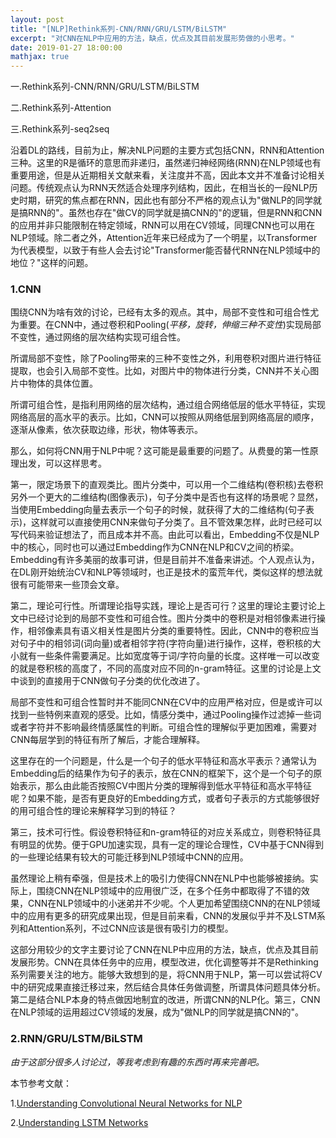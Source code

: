 ```yaml
---
layout: post
title: "[NLP]Rethink系列-CNN/RNN/GRU/LSTM/BiLSTM"
excerpt: "对CNN在NLP中应用的方法，缺点，优点及其目前发展形势做的小思考。"
date: 2019-01-27 18:00:00
mathjax: true
---
```


一.Rethink系列-CNN/RNN/GRU/LSTM/BiLSTM

二.Rethink系列-Attention

三.Rethink系列-seq2seq

沿着DL的路线，目前为止，解决NLP问题的主要方式包括CNN，RNN和Attention三种。这里的R是循环的意思而非递归，虽然递归神经网络(RNN)在NLP领域也有重要用途，但是从近期相关文献来看，关注度并不高，因此本文并不准备讨论相关问题。传统观点认为RNN天然适合处理序列结构，因此，在相当长的一段NLP历史时期，研究的焦点都在RNN，因此也有部分不严格的观点认为"做NLP的同学就是搞RNN的"。虽然也存在"做CV的同学就是搞CNN的"的逻辑，但是RNN和CNN的应用并非只能限制在特定领域，RNN可以用在CV领域，同理CNN也可以用在NLP领域。除二者之外，Attention近年来已经成为了一个明星，以Transformer为代表模型，以致于有些人会去讨论"Transformer能否替代RNN在NLP领域中的地位？"这样的问题。

### 1.CNN

围绕CNN为啥有效的讨论，已经有太多的观点。其中，局部不变性和可组合性尤为重要。在CNN中，通过卷积和Pooling(_平移，旋转，伸缩三种不变性_)实现局部不变性，通过网络的层次结构实现可组合性。

所谓局部不变性，除了Pooling带来的三种不变性之外，利用卷积对图片进行特征提取，也会引入局部不变性。比如，对图片中的物体进行分类，CNN并不关心图片中物体的具体位置。

所谓可组合性，是指利用网络的层次结构，通过组合网络低层的低水平特征，实现网络高层的高水平的表示。比如，CNN可以按照从网络低层到网络高层的顺序，逐渐从像素，依次获取边缘，形状，物体等表示。

那么，如何将CNN用于NLP中呢？这可能是最重要的问题了。从费曼的第一性原理出发，可以这样思考。

第一，限定场景下的直观类比。图片分类中，可以用一个二维结构(卷积核)去卷积另外一个更大的二维结构(图像表示)，句子分类中是否也有这样的场景呢？显然，当使用Embedding向量去表示一个句子的时候，就获得了大的二维结构(句子表示)，这样就可以直接使用CNN来做句子分类了。且不管效果怎样，此时已经可以写代码来验证想法了，而且成本并不高。由此可以看出，Embedding不仅是NLP中的核心，同时也可以通过Embedding作为CNN在NLP和CV之间的桥梁。Embedding有许多美丽的故事可讲，但是目前并不准备来讲述。个人观点认为，在DL刚开始统治CV和NLP等领域时，也正是技术的蛮荒年代，类似这样的想法就很有可能带来一些顶会文章。


第二，理论可行性。所谓理论指导实践，理论上是否可行？这里的理论主要讨论上文中已经讨论到的局部不变性和可组合性。图片分类中的卷积是对相邻像素进行操作，相邻像素具有语义相关性是图片分类的重要特性。因此，CNN中的卷积应当对句子中的相邻词(词向量)或者相邻字符(字符向量)进行操作，这样，卷积核的大小就有一些条件需要满足。比如宽度等于词/字符向量的长度。这样唯一可以改变的就是卷积核的高度了，不同的高度对应不同的n-gram特征。这里的讨论是上文中谈到的直接用于CNN做句子分类的优化改进了。

局部不变性和可组合性暂时并不能同CNN在CV中的应用严格对应，但是或许可以找到一些特例来直观的感受。比如，情感分类中，通过Pooling操作过滤掉一些词或者字符并不影响最终情感属性的判断。可组合性的理解似乎更加困难，需要对CNN每层学到的特征有所了解后，才能合理解释。

这里存在的一个问题是，什么是一个句子的低水平特征和高水平表示？通常认为Embedding后的结果作为句子的表示，放在CNN的框架下，这个是一个句子的原始表示，那么由此能否按照CV中图片分类的理解得到低水平特征和高水平特征呢？如果不能，是否有更良好的Embedding方式，或者句子表示的方式能够很好的用可组合性的理论来解释学习到的特征？

第三，技术可行性。假设卷积特征和n-gram特征的对应关系成立，则卷积特征具有明显的优势。便于GPU加速实现，具有一定的理论合理性，CV中基于CNN得到的一些理论结果有较大的可能迁移到NLP领域中CNN的应用。

虽然理论上稍有牵强，但是技术上的吸引力使得CNN在NLP中也能够被接纳。实际上，围绕CNN在NLP领域中的应用很广泛，在多个任务中都取得了不错的效果，CNN在NLP领域中的小迷弟并不少呢。个人更加希望围绕CNN的在NLP领域中的应用有更多的研究成果出现，但是目前来看，CNN的发展似乎并不及LSTM系列和Attention系列，不过CNN应该是很有吸引力的模型。

这部分用较少的文字主要讨论了CNN在NLP中应用的方法，缺点，优点及其目前发展形势。CNN在具体任务中的应用，模型改进，优化调整等并不是Rethinking系列需要关注的地方。能够大致想到的是，将CNN用于NLP，第一可以尝试将CV中的研究成果直接迁移过来，然后结合具体任务做调整，所谓具体问题具体分析。第二是结合NLP本身的特点做因地制宜的改进，所谓CNN的NLP化。第三，CNN在NLP领域的运用超过CV领域的发展，成为"做NLP的同学就是搞CNN的"。


### 2.RNN/GRU/LSTM/BiLSTM

_由于这部分很多人讨论过，等我考虑到有趣的东西时再来完善吧。_

本节参考文献：

1.[Understanding Convolutional Neural Networks for NLP](http://www.wildml.com/2015/11/understanding-convolutional-neural-networks-for-nlp/)

2.[Understanding LSTM Networks](http://colah.github.io/posts/2015-08-Understanding-LSTMs/)



















